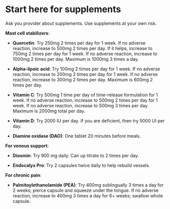 [//]: # (
source: jph
tags: starters
)

# Start here for supplements

Ask you provider about supplements. Use supplements at your own risk.

**Mast cell stabilizers**:

* **Quercetin**: Try 250mg 2 times per day for 1 week. If no adverse reaction, increase to 500mg 2 times per day. If it helps, increase to 750mg 2 times per day for 1 week. If no adverse reaction, increase to 1000mg 2 times per day. Maximum is 1000mg 3 times a day.

* **Alpha-lipoic acid**: Try 100mg 2 times per day for 1 week. If no adverse reaction, increase to 200mg 2 times per day for 1 week. If no adverse reaction, increase to 300mg 2 times per day. Maximum is 600mg 2 times per day.

* **Vitamin C**: Try 500mg 1 time per day of time-release formulation for 1 week. If no adverse reaction, increase to 500mg 2 times per day for 1 week. If no adverse reaction, increase to 500mg 3 times per day. Maximum is 2000mg total per day.

* **Vitamin D**: Try 2000 IU per day. If you are deficient, then try 5000 UI per day.

* **Diamine oxidase (DAO)**: One tablet 20 minutes before meals.

**For venous support**:

* **Diosmin**: Try 900 mg daily. Can up titrate to 2 times per day.

* **Endocalyx Pro**: Try 2 capsules twice daily to help rebuild vessels.

**For chronic pain**:

* **Palmitoylethanolamide (PEA)**: Try 400mg sublingually 3 times a day for 2 weeks; pierce capsule and squeeze under the tongue. If no adverse reaction, increase to 400mg 3 times a day for 6+ weeks; swallow whole capsule.
